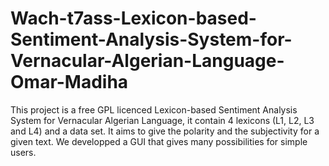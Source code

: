 # Wach-t7ass-Lexicon-based-Sentiment-Analysis-System-for-Vernacular-Algerian-Language-Omar-Madiha
This project is a free GPL licenced Lexicon-based Sentiment Analysis System for Vernacular Algerian Language,
it contain 4 lexicons (L1, L2, L3 and L4) and a data set. It aims to give the polarity and the subjectivity for 
a given text.
We developped a GUI that gives many possibilities for simple users.

